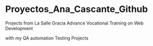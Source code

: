 # Proyectos_Ana_Cascante_Github

Projects from La Salle Gracia Advance Vocational Training on Web Development

with my QA automation Testing Projects 
